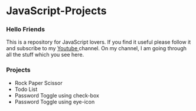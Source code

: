 # JavaScript-Projects
<h3>Hello Friends</h3> 
<p>This is a repository for JavaScript lovers. If you find it useful please follow it and subscribe to my <a href="https://www.youtube.com/channel/UCgWF-ljs8fXb8_BrGB2mGWw"> Youtube </a> channel. On my channel, I am going through all the stuff which you see here.</p>

<h3>Projects</h3> 
<ul>
  <li> Rock Paper Scissor </li>
  <li> Todo List </li>
  <li> Password Toggle using check-box </li>
  <li> Password Toggle using eye-icon </li>
</ul>
